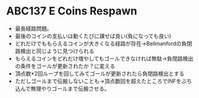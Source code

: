 # ABC137 E Coins Respawn  

* 最長経路問題。  
* 最後のコインの支払いは動くたびに課せば良い(負になっても良い)  
* どれだけでももらえるコインが大きくなる経路が存在→Bellmanfordの負閉路検出と同じように見つけられる  
* もらえるコインをどれだけ増やしてもゴールできなければ無駄→負閉路検出の条件をゴールが更新されたか？に変える  
* 頂点数*2回ループを回してみてゴールが更新されたら負閉路検出とする
* ただしゴールまで伝搬しないことも→頂点数回を超えたところでINFをぶち込んで無理やりゴールまで伝搬させる。
